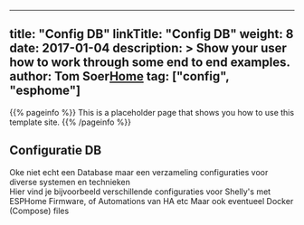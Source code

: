 
---
title: "Config DB"
linkTitle: "Config DB"
weight: 8
date: 2017-01-04
description: >
  Show your user how to work through some end to end examples.
author: Tom Soer[Home]("https://www.soer.cloud")
tag: ["config", "esphome"]
---

{{% pageinfo %}}
This is a placeholder page that shows you how to use this template site.
{{% /pageinfo %}}

## Configuratie DB
Oke niet echt een Database maar een verzameling configuraties voor diverse systemen en technieken  
Hier vind je bijvoorbeeld verschillende configuraties voor Shelly's met ESPHome Firmware, of Automations van HA etc
Maar ook eventueel Docker (Compose) files